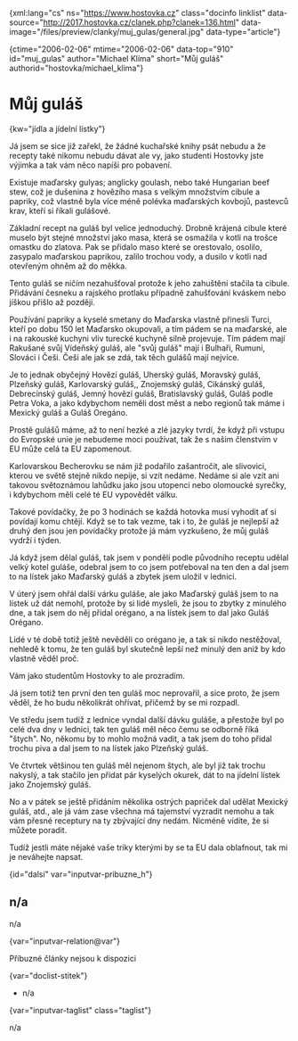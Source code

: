 
{xml:lang="cs" ns="https://www.hostovka.cz" class="docinfo linklist" data-source="http://2017.hostovka.cz/clanek.php?clanek=136.html" data-image="/files/preview/clanky/muj_gulas/general.jpg" data-type="article"}

{ctime="2006-02-06" mtime="2006-02-06" data-top="910" id="muj\_gulas" author="Michael Klíma" short="Můj guláš" authorid="hostovka/michael\_klima"}

# Můj guláš

<!-- generated attribute kw by user_updatekw.sh on 2021-01-05, do not edit -->

{kw="jídla a jídelní lístky"}

Já jsem se sice již zařekl, že žádné kuchařské knihy psát nebudu a že recepty také nikomu nebudu dávat ale vy, jako studenti Hostovky jste výjimka a tak vám něco napíši pro pobavení.

Existuje maďarsky gulyas; anglicky goulash, nebo také Hungarian beef stew, což je dušenina z hovězího masa s velkým množstvím cibule a papriky, což vlastně byla více méně polévka maďarských kovbojů, pastevců krav, kteří si říkali gulášové.

Základní recept na guláš byl velice jednoduchý. Drobně krájená cibule které muselo být stejné množství jako masa, která se osmažila v kotli na trošce omastku do zlatova. Pak se přidalo maso které se orestovalo, osolilo, zasypalo maďarskou paprikou, zalilo trochou vody, a dusilo v kotli nad otevřeným ohněm až do měkka.

Tento guláš se ničím nezahušťoval protože k jeho zahuštění stačila ta cibule. Přidávání česneku a rajského protlaku případně zahušťování kváskem nebo jíškou přišlo až později.

Používání papriky a kyselé smetany do Maďarska vlastně přinesli Turci, kteří po dobu 150 let Maďarsko okupovali, a tím pádem se na maďarské, ale i na rakouské kuchyni vliv turecké kuchyně silně projevuje. Tím pádem mají Rakušané svůj Vídeňský guláš, ale "svůj guláš" mají i Bulhaři, Rumuni, Slováci i Češi. Češi ale jak se zdá, tak těch gulášů mají nejvíce.

Je to jednak obyčejný Hovězí guláš, Uherský guláš, Moravský guláš, Plzeňský guláš, Karlovarský guláš,, Znojemský guláš, Cikánský guláš, Debrecínský guláš, Jemný hovězí guláš, Bratislavský guláš, Guláš podle Petra Voka, a jako kdybychom neměli dost měst a nebo regionů tak máme i Mexický guláš a Guláš Oregáno.

Prostě gulášů máme, až to není hezké a zlé jazyky tvrdí, že když při vstupu do Evropské unie je nebudeme moci používat, tak že s našim členstvím v EU může celá ta EU zapomenout.

Karlovarskou Becherovku se nám již podařilo zašantročit, ale slivovici, kterou ve světě stejně nikdo nepije, si vzít nedáme. Nedáme si ale vzít ani takovou světoznámou lahůdku jako jsou utopenci nebo olomoucké syrečky, i kdybychom měli celé té EU vypovědět válku.

Takové povídačky, že po 3 hodinách se každá hotovka musí vyhodit ať si povídají komu chtějí. Když se to tak vezme, tak i to, že guláš je nejlepší až druhý den jsou jen povídačky protože já mám vyzkušeno, že můj guláš vydrží i týden.

Já když jsem dělal guláš, tak jsem v pondělí podle původního receptu udělal velký kotel guláše, odebral jsem to co jsem potřeboval na ten den a dal jsem to na lístek jako Maďarský guláš a zbytek jsem uložil v lednici.

V úterý jsem ohřál další várku guláše, ale jako Maďarský guláš jsem to na lístek už dát nemohl, protože by si lidé mysleli, že jsou to zbytky z minulého dne, a tak jsem do něj přidal orégano, a na lístek jsem to dal jako Guláš Orégano.

Lidé v té době totiž ještě nevěděli co orégano je, a tak si nikdo nestěžoval, nehledě k tomu, že ten guláš byl skutečně lepší než minulý den aniž by kdo vlastně věděl proč.

Vám jako studentům Hostovky to ale prozradím.

Já jsem totiž ten první den ten guláš moc neprovařil, a sice proto, že jsem věděl, že ho budu několikrát ohřívat, přičemž by se mi rozpadl.

Ve středu jsem tudíž z lednice vyndal další dávku guláše, a přestože byl po celé dva dny v lednici, tak ten guláš měl něco čemu se odborně říká "štych". No, někomu by to mohlo možná vadit, a tak jsem do toho přidal trochu piva a dal jsem to na lístek jako Plzeňský guláš.

Ve čtvrtek většinou ten guláš měl nejenom štych, ale byl již tak trochu nakyslý, a tak stačilo jen přidat pár kyselých okurek, dát to na jídelní lístek jako Znojemský guláš.

No a v pátek se ještě přidáním několika ostrých papriček dal udělat Mexický guláš, atd., ale já vám zase všechna má tajemství vyzradit nemohu a tak vám přesné receptury na ty zbývající dny nedám. Nicméně vidíte, že si můžete poradit.

Tudíž jestli máte nějaké vaše triky kterými by se ta EU dala oblafnout, tak mi je neváhejte napsat.

{id="dalsi" var="inputvar-pribuzne_h"}

## n/a

n/a

{var="inputvar-relation@var"}

Příbuzné články nejsou k dispozici

{var="doclist-stitek"}

  * n/a

{var="inputvar-taglist" class="taglist"}

n/a

